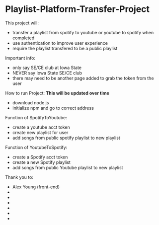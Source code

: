 # Playlist-Platform-Transfer-Project

This project will:

- transfer a playlist from spotify to youtube or youtube to spotify when completed
- use authentication to improve user experience
- require the playlist transfered to be a public playlist

Important info:

- only say SE/CE club at Iowa State
- NEVER say Iowa State SE/CE club
- there may need to be another page added to grab the token from the user

How to run Project: **This will be updated over time**

- download node js
- initialize npm and go to correct address

Function of SpotifyToYoutube:

- create a youtube acct token
- create new playlist for user
- add songs from public spotify playlist to new playlist

Function of YoutubeToSpotify:

- create a Spotify acct token
- create a new Spotify playlist
- add songs from public Youtube playlist to new playlist

Thank you to:

- Alex Young (front-end)
- <name here>
- <name here>
- <name here>
- <name here>
- <name here>
- <name here>
